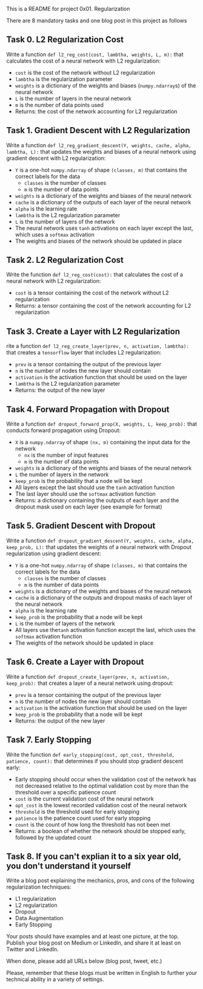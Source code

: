 This is a README for project 0x01. Regularization

There are 8 mandatory tasks and one blog post in this project as follows

## Task 0. L2 Regularization Cost<br>
Write a function  `def l2_reg_cost(cost, lambtha, weights, L, m):`  that calculates the cost of a neural network with L2 regularization:

-   `cost`  is the cost of the network without L2 regularization
-   `lambtha`  is the regularization parameter
-   `weights`  is a dictionary of the weights and biases (`numpy.ndarray`s) of the neural network
-   `L`  is the number of layers in the neural network
-   `m`  is the number of data points used
-   Returns: the cost of the network accounting for L2 regularization

## Task 1. Gradient Descent with L2 Regularization<br>
Write a function  `def l2_reg_gradient_descent(Y, weights, cache, alpha, lambtha, L):`  that updates the weights and biases of a neural network using gradient descent with L2 regularization:

-   `Y`  is a one-hot  `numpy.ndarray`  of shape  `(classes, m)`  that contains the correct labels for the data
    -   `classes`  is the number of classes
    -   `m`  is the number of data points
-   `weights`  is a dictionary of the weights and biases of the neural network
-   `cache`  is a dictionary of the outputs of each layer of the neural network
-   `alpha`  is the learning rate
-   `lambtha`  is the L2 regularization parameter
-   `L`  is the number of layers of the network
-   The neural network uses  `tanh`  activations on each layer except the last, which uses a  `softmax`  activation
-   The weights and biases of the network should be updated in place

## Task 2. L2 Regularization Cost<Br>
Write the function  `def l2_reg_cost(cost):`  that calculates the cost of a neural network with L2 regularization:

-   `cost`  is a tensor containing the cost of the network without L2 regularization
-   Returns: a tensor containing the cost of the network accounting for L2 regularization

## Task 3. Create a Layer with L2 Regularization<br>
rite a function  `def l2_reg_create_layer(prev, n, activation, lambtha):`  that creates a  `tensorflow`  layer that includes L2 regularization:

-   `prev`  is a tensor containing the output of the previous layer
-   `n`  is the number of nodes the new layer should contain
-   `activation`  is the activation function that should be used on the layer
-   `lambtha`  is the L2 regularization parameter
-   Returns: the output of the new layer

## Task 4. Forward Propagation with Dropout<br>
Write a function  `def dropout_forward_prop(X, weights, L, keep_prob):`  that conducts forward propagation using Dropout:

-   `X`  is a  `numpy.ndarray`  of shape  `(nx, m)`  containing the input data for the network
    -   `nx`  is the number of input features
    -   `m`  is the number of data points
-   `weights`  is a dictionary of the weights and biases of the neural network
-   `L`  the number of layers in the network
-   `keep_prob`  is the probability that a node will be kept
-   All layers except the last should use the  `tanh`  activation function
-   The last layer should use the  `softmax`  activation function
-   Returns: a dictionary containing the outputs of each layer and the dropout mask used on each layer (see example for format)

## Task 5. Gradient Descent with Dropout<br>
Write a function  `def dropout_gradient_descent(Y, weights, cache, alpha, keep_prob, L):`  that updates the weights of a neural network with Dropout regularization using gradient descent:

-   `Y`  is a one-hot  `numpy.ndarray`  of shape  `(classes, m)`  that contains the correct labels for the data
    -   `classes`  is the number of classes
    -   `m`  is the number of data points
-   `weights`  is a dictionary of the weights and biases of the neural network
-   `cache`  is a dictionary of the outputs and dropout masks of each layer of the neural network
-   `alpha`  is the learning rate
-   `keep_prob`  is the probability that a node will be kept
-   `L`  is the number of layers of the network
-   All layers use the`tanh`  activation function except the last, which uses the  `softmax`  activation function
-   The weights of the network should be updated in place

## Task 6. Create a Layer with Dropout<br>
Write a function  `def dropout_create_layer(prev, n, activation, keep_prob):`  that creates a layer of a neural network using dropout:

-   `prev`  is a tensor containing the output of the previous layer
-   `n`  is the number of nodes the new layer should contain
-   `activation`  is the activation function that should be used on the layer
-   `keep_prob`  is the probability that a node will be kept
-   Returns: the output of the new layer

## Task 7. Early Stopping<br>
Write the function  `def early_stopping(cost, opt_cost, threshold, patience, count):`  that determines if you should stop gradient descent early:

-   Early stopping should occur when the validation cost of the network has not decreased relative to the optimal validation cost by more than the threshold over a specific patience count
-   `cost`  is the current validation cost of the neural network
-   `opt_cost`  is the lowest recorded validation cost of the neural network
-   `threshold`  is the threshold used for early stopping
-   `patience`  is the patience count used for early stopping
-   `count`  is the count of how long the threshold has not been met
-   Returns: a boolean of whether the network should be stopped early, followed by the updated count

## Task 8. If you can't explian it to a six year old, you don't understand it yourself<br>
Write a blog post explaining the mechanics, pros, and cons of the following regularization techniques:

-   L1 regularization
-   L2 regularization
-   Dropout
-   Data Augmentation
-   Early Stopping

Your posts should have examples and at least one picture, at the top. Publish your blog post on Medium or LinkedIn, and share it at least on Twitter and LinkedIn.

When done, please add all URLs below (blog post, tweet, etc.)

Please, remember that these blogs must be written in English to further your technical ability in a variety of settings.
